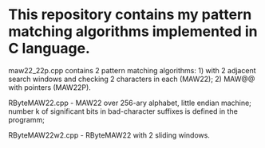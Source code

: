 # This repository contains my pattern matching algorithms implemented in C language.

maw22_22p.cpp contains 2 pattern matching algorithms: 1) with 2 adjacent search windows and checking 2 characters in each (MAW22); 2) MAW@@ with pointers (MAW22P).

RByteMAW22.cpp - MAW22 over 256-ary alphabet, little endian machine; number k of significant bits in bad-character suffixes is defined in the programm;

RByteMAW22w2.cpp - RByteMAW22 with 2 sliding windows.
